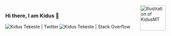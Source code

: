 <img align="right" src="https://user-images.githubusercontent.com/18373774/117781864-adc74e00-b206-11eb-8dab-c12b08229924.png" alt="Illustration of KidusMT" width=80px height=80px/>


### Hi there, I am Kidus 👋

<!--
**KidusMT/KidusMT** is a ✨ _special_ ✨ repository because its `README.md` (this file) appears on your GitHub profile.

Here are some ideas to get you started:

- 🔭 I’m currently working on ...
- 🌱 I’m currently learning ...
- 👯 I’m looking to collaborate on ...
- 🤔 I’m looking for help with ...
- 💬 Ask me about ...
- 📫 How to reach me: ...
- 😄 Pronouns: ...
- ⚡ Fun fact: ...
-->

<a href="https://twitter.com/adukidus">
  <img align="left" alt="Kidus Tekeste | Twitter" src="https://abs.twimg.com/favicons/twitter.ico"/>
</a>

<a href="https://stackoverflow.com/users/6021740/kidus-tekeste">
  <img align="left" alt="Kidus Tekeste | Stack Overflow" src="https://cdn.sstatic.net/Sites/stackoverflow/Img/favicon.ico?v=ec617d715196"/>
</a>
